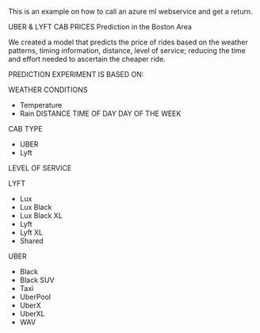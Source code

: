 This is an example on how to call an azure ml webservice and get a return.

UBER & LYFT CAB PRICES
Prediction in the Boston Area

We created a model that predicts the price of rides based on the weather patterns, timing information, distance, level of service; reducing the time and effort needed to ascertain the cheaper ride.

PREDICTION EXPERIMENT IS BASED ON:

WEATHER CONDITIONS
- Temperature
- Rain
DISTANCE
TIME OF DAY
DAY OF THE WEEK

CAB TYPE
- UBER
- Lyft

LEVEL OF SERVICE

LYFT
 - Lux
 - Lux Black
 - Lux Black XL
 - Lyft
 - Lyft XL
 - Shared
 
UBER
 - Black
 - Black SUV
 - Taxi
 - UberPool
 - UberX
 - UberXL
 - WAV


